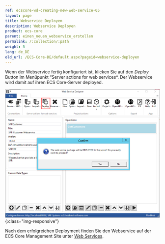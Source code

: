 ```yaml
---
ref: ecscore-wd-creating-new-web-service-05
layout: page
title: Webservice Deployen
description: Webservice Deployen
product: ecs-core
parent: einen_neuen_webservice_erstellen
permalink: /:collection/:path
weight: 5
lang: de_DE
old_url: /ECS-Core-DE/default.aspx?pageid=webservice-deployen
---
```


Wenn der Webservice fertig konfiguriert ist, klicken Sie auf den *Deploy* Button im Menüpunkt “Server actions for web services*. Der Webservice wird damit auf ihren ECS Core-Server deployed.<br>

![WSD-Deploy2](/img/content/ecscore-wsd_28.png){:class="img-responsive"}

Nach dem erfolgreichen Deployment finden Sie den Webservice auf der ECS Core Management Site unter [Web Services](../ecs-core/ecscore-administration/webservices).